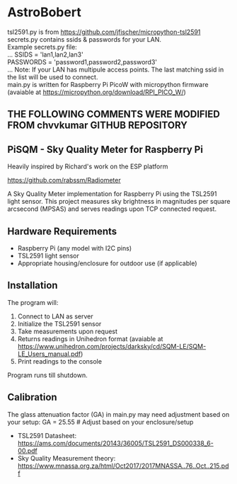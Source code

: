 # AstroBobert
tsl2591.py is from https://github.com/jfischer/micropython-tsl2591  
secrets.py contains ssids & passwords for your LAN.  
Example secrets.py file:<br/>
...
SSIDS = 'lan1,lan2,lan3'  
PASSWORDS = 'password1,password2,password3'<br/>
...
Note: If your LAN has multipule access points. The last matching ssid in the list will be used to connect.  
main.py is written for Raspberry Pi PicoW with micropython firmware  
(avaiable at https://micropython.org/download/RPI_PICO_W/)  

## THE FOLLOWING COMMENTS WERE MODIFIED FROM chvvkumar GITHUB REPOSITORY
## PiSQM - Sky Quality Meter for Raspberry Pi
Heavily inspired by Richard's work on the ESP platform

https://github.com/rabssm/Radiometer

A Sky Quality Meter implementation for Raspberry Pi using the TSL2591 light sensor. This project measures sky brightness in magnitudes per square arcsecond (MPSAS) and serves readings upon TCP connected request.

## Hardware Requirements
- Raspberry Pi (any model with I2C pins)
- TSL2591 light sensor
- Appropriate housing/enclosure for outdoor use (if applicable)

## Installation
The program will:
1. Connect to LAN as server
2. Initialize the TSL2591 sensor
3. Take measurements upon request
4. Returns readings in Unihedron format (avaiable at https://www.unihedron.com/projects/darksky/cd/SQM-LE/SQM-LE_Users_manual.pdf)
5. Print readings to the console

Program runs till shutdown.

## Calibration
The glass attenuation factor (GA) in main.py may need adjustment based on your setup:
GA = 25.55  # Adjust based on your enclosure/setup

- TSL2591 Datasheet: https://ams.com/documents/20143/36005/TSL2591_DS000338_6-00.pdf
- Sky Quality Measurement theory: https://www.mnassa.org.za/html/Oct2017/2017MNASSA..76..Oct..215.pdf
